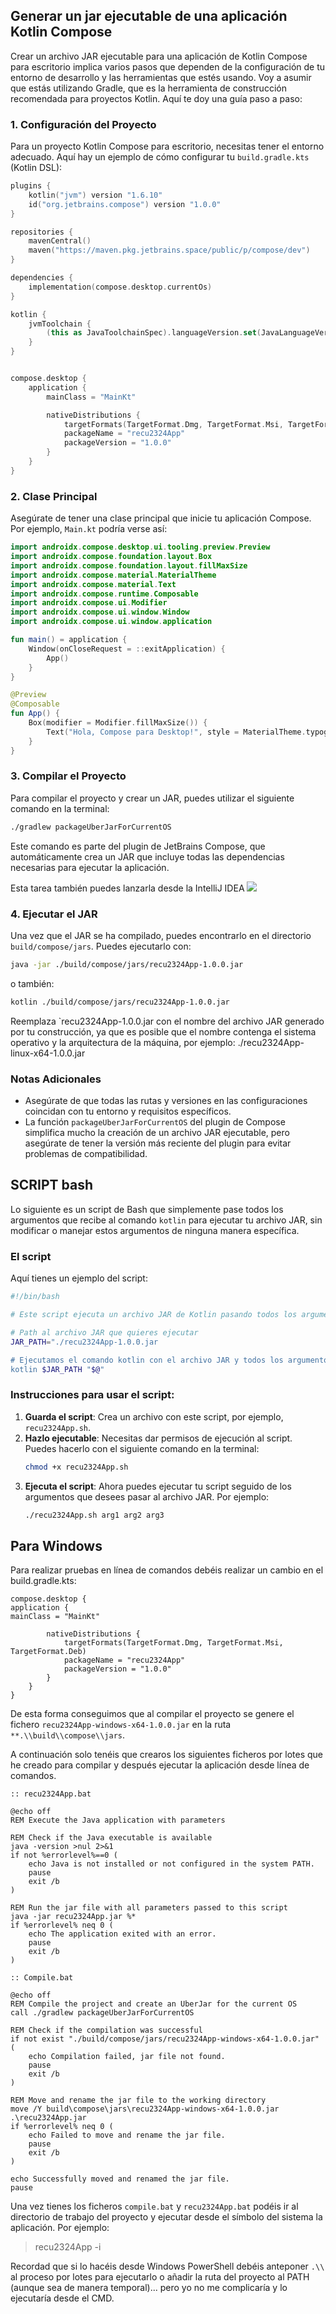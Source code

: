## Generar un jar ejecutable de una aplicación Kotlin Compose

Crear un archivo JAR ejecutable para una aplicación de Kotlin Compose para escritorio implica varios pasos que dependen de la configuración de tu entorno de desarrollo y las herramientas que estés usando. Voy a asumir que estás utilizando Gradle, que es la herramienta de construcción recomendada para proyectos Kotlin. Aquí te doy una guía paso a paso:

### 1. Configuración del Proyecto

Para un proyecto Kotlin Compose para escritorio, necesitas tener el entorno adecuado. Aquí hay un ejemplo de cómo configurar tu `build.gradle.kts` (Kotlin DSL):

```kotlin
plugins {
    kotlin("jvm") version "1.6.10"
    id("org.jetbrains.compose") version "1.0.0"
}

repositories {
    mavenCentral()
    maven("https://maven.pkg.jetbrains.space/public/p/compose/dev")
}

dependencies {
    implementation(compose.desktop.currentOs)
}

kotlin {
    jvmToolchain {
        (this as JavaToolchainSpec).languageVersion.set(JavaLanguageVersion.of(11))
    }
}


compose.desktop {
    application {
        mainClass = "MainKt"

        nativeDistributions {
            targetFormats(TargetFormat.Dmg, TargetFormat.Msi, TargetFormat.Deb)
            packageName = "recu2324App"
            packageVersion = "1.0.0"
        }
    }
}
```

### 2. Clase Principal

Asegúrate de tener una clase principal que inicie tu aplicación Compose. Por ejemplo, `Main.kt` podría verse así:

```kotlin
import androidx.compose.desktop.ui.tooling.preview.Preview
import androidx.compose.foundation.layout.Box
import androidx.compose.foundation.layout.fillMaxSize
import androidx.compose.material.MaterialTheme
import androidx.compose.material.Text
import androidx.compose.runtime.Composable
import androidx.compose.ui.Modifier
import androidx.compose.ui.window.Window
import androidx.compose.ui.window.application

fun main() = application {
    Window(onCloseRequest = ::exitApplication) {
        App()
    }
}

@Preview
@Composable
fun App() {
    Box(modifier = Modifier.fillMaxSize()) {
        Text("Hola, Compose para Desktop!", style = MaterialTheme.typography.h1)
    }
}
```

### 3. Compilar el Proyecto

Para compilar el proyecto y crear un JAR, puedes utilizar el siguiente comando en la terminal:

```bash
./gradlew packageUberJarForCurrentOS
```

Este comando es parte del plugin de JetBrains Compose, que automáticamente crea un JAR que incluye todas las dependencias necesarias para ejecutar la aplicación.

Esta tarea también puedes lanzarla desde la IntelliJ IDEA
![](assets/daaca3e1.png)


### 4. Ejecutar el JAR

Una vez que el JAR se ha compilado, puedes encontrarlo en el directorio `build/compose/jars`. Puedes ejecutarlo con:

```bash
java -jar ./build/compose/jars/recu2324App-1.0.0.jar
```

o también:

```bash
kotlin ./build/compose/jars/recu2324App-1.0.0.jar
```

Reemplaza `recu2324App-1.0.0.jar con el nombre del archivo JAR generado por tu construcción, ya que es posible que el nombre contenga el sistema operativo y la arquitectura de la máquina, por ejemplo: ./recu2324App-linux-x64-1.0.0.jar

### Notas Adicionales

- Asegúrate de que todas las rutas y versiones en las configuraciones coincidan con tu entorno y requisitos específicos.
- La función `packageUberJarForCurrentOS` del plugin de Compose simplifica mucho la creación de un archivo JAR ejecutable, pero asegúrate de tener la versión más reciente del plugin para evitar problemas de compatibilidad.

## SCRIPT bash

Lo siguiente es un script de Bash que simplemente pase todos los argumentos que recibe al comando `kotlin` para ejecutar tu archivo JAR, sin modificar o manejar estos argumentos de ninguna manera específica.

### El script

Aquí tienes un ejemplo del script:

```bash
#!/bin/bash

# Este script ejecuta un archivo JAR de Kotlin pasando todos los argumentos recibidos.

# Path al archivo JAR que quieres ejecutar
JAR_PATH="./recu2324App-1.0.0.jar

# Ejecutamos el comando kotlin con el archivo JAR y todos los argumentos pasados al script
kotlin $JAR_PATH "$@"
```

### Instrucciones para usar el script:

1. **Guarda el script**: Crea un archivo con este script, por ejemplo, `recu2324App.sh`.
2. **Hazlo ejecutable**: Necesitas dar permisos de ejecución al script. Puedes hacerlo con el siguiente comando en la terminal:
   ```bash
   chmod +x recu2324App.sh
   ```
3. **Ejecuta el script**: Ahora puedes ejecutar tu script seguido de los argumentos que desees pasar al archivo JAR. Por ejemplo:
   ```bash
   ./recu2324App.sh arg1 arg2 arg3
   ```

## Para Windows


Para realizar pruebas en línea de comandos debéis realizar un cambio en el build.gradle.kts:

```
compose.desktop {
application {
mainClass = "MainKt"

        nativeDistributions {
            targetFormats(TargetFormat.Dmg, TargetFormat.Msi, TargetFormat.Deb)
            packageName = "recu2324App"
            packageVersion = "1.0.0"
        }
    }
}
```

De esta forma conseguimos que al compilar el proyecto se genere el fichero `recu2324App-windows-x64-1.0.0.jar` en la ruta `**.\\build\\compose\\jars`.

A continuación solo tenéis que crearos los siguientes ficheros por lotes que he creado para compilar y después ejecutar la aplicación desde línea de comandos.

```
:: recu2324App.bat

@echo off
REM Execute the Java application with parameters

REM Check if the Java executable is available
java -version >nul 2>&1
if not %errorlevel%==0 (
    echo Java is not installed or not configured in the system PATH.
    pause
    exit /b
)

REM Run the jar file with all parameters passed to this script
java -jar recu2324App.jar %*
if %errorlevel% neq 0 (
    echo The application exited with an error.
    pause
    exit /b
)
```

```
:: Compile.bat

@echo off
REM Compile the project and create an UberJar for the current OS
call ./gradlew packageUberJarForCurrentOS

REM Check if the compilation was successful
if not exist "./build/compose/jars/recu2324App-windows-x64-1.0.0.jar" (
    echo Compilation failed, jar file not found.
    pause
    exit /b
)

REM Move and rename the jar file to the working directory
move /Y build\compose\jars\recu2324App-windows-x64-1.0.0.jar .\recu2324App.jar
if %errorlevel% neq 0 (
    echo Failed to move and rename the jar file.
    pause
    exit /b
)

echo Successfully moved and renamed the jar file.
pause
```

Una vez tienes los ficheros `compile.bat` y `recu2324App.bat` podéis ir al directorio de trabajo del proyecto y ejecutar desde el símbolo del sistema la aplicación. Por ejemplo:

> recu2324App -i

Recordad que si lo hacéis desde Windows PowerShell debéis anteponer `.\\` al proceso por lotes para ejecutarlo o añadir la ruta del proyecto al PATH (aunque sea de manera temporal)... pero yo no me complicaría y lo ejecutaría desde el CMD.

